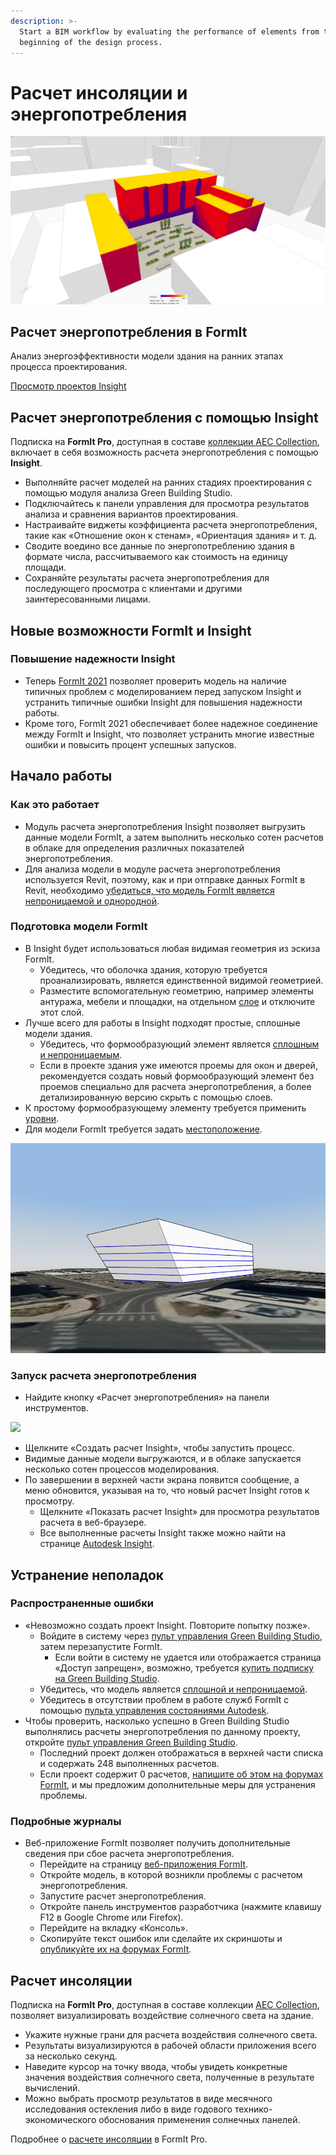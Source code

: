```yaml
---
description: >-
  Start a BIM workflow by evaluating the performance of elements from the
  beginning of the design process.
---
```


# Расчет инсоляции и энергопотребления

![](<../.gitbook/assets/20220317 Solar Analysis.png>)

## Расчет энергопотребления в FormIt

Анализ энергоэффективности модели здания на ранних этапах процесса проектирования.

[Просмотр проектов Insight](https://gbs.autodesk.com/OneEnergy/Insight)

## Расчет энергопотребления с помощью Insight

Подписка на **FormIt Pro**, доступная в составе [коллекции AEC Collection](https://www.autodesk.ru/collections/architecture-engineering-construction/overview), включает в себя возможность расчета энергопотребления с помощью **Insight**.

* Выполняйте расчет моделей на ранних стадиях проектирования с помощью модуля анализа Green Building Studio.
* Подключайтесь к панели управления для просмотра результатов анализа и сравнения вариантов проектирования.
* Настраивайте виджеты коэффициента расчета энергопотребления, такие как «Отношение окон к стенам», «Ориентация здания» и т. д.
* Сводите воедино все данные по энергопотреблению здания в формате числа, рассчитываемого как стоимость на единицу площади.
* Сохраняйте результаты расчета энергопотребления для последующего просмотра с клиентами и другими заинтересованными лицами.

## Новые возможности FormIt и Insight <a href="#insight-what-s-new" id="insight-what-s-new"></a>

### **Повышение надежности Insight** <a href="#improvements-to-insight-reliability" id="improvements-to-insight-reliability"></a>

* Теперь [FormIt 2021](https://formit.autodesk.com/blog/post/introducing-formit-2021) позволяет проверить модель на наличие типичных проблем с моделированием перед запуском Insight и устранить типичные ошибки Insight для повышения надежности работы.
* Кроме того, FormIt 2021 обеспечивает более надежное соединение между FormIt и Insight, что позволяет устранить многие известные ошибки и повысить процент успешных запусков.

## Начало работы <a href="#insight-getting-started" id="insight-getting-started"></a>

### **Как это работает** <a href="#how-it-works" id="how-it-works"></a>

* Модуль расчета энергопотребления Insight позволяет выгрузить данные модели FormIt, а затем выполнить несколько сотен расчетов в облаке для определения различных показателей энергопотребления.
* Для анализа модели в модуле расчета энергопотребления используется Revit, поэтому, как и при отправке данных FormIt в Revit, необходимо [убедиться, что модель FormIt является непроницаемой и однородной](https://formit.autodesk.com/blog/post/repairing-solid-models).

### **Подготовка модели FormIt** <a href="#preparing-your-formit-model" id="preparing-your-formit-model"></a>

* В Insight будет использоваться любая видимая геометрия из эскиза FormIt.
   * Убедитесь, что оболочка здания, которую требуется проанализировать, является единственной видимой геометрией.
   * Разместите вспомогательную геометрию, например элементы антуража, мебели и площадки, на отдельном [слое](../tool-library/layers.md) и отключите этот слой.
* Лучше всего для работы в Insight подходят простые, сплошные модели здания.
   * Убедитесь, что формообразующий элемент является [сплошным и непроницаемым](https://formit.autodesk.com/blog/post/repairing-solid-models).
   * Если в проекте здания уже имеются проемы для окон и дверей, рекомендуется создать новый формообразующий элемент без проемов специально для расчета энергопотребления, а более детализированную версию скрыть с помощью слоев.
* К простому формообразующему элементу требуется применить [уровни](../tool-library/levels-and-area.md).
* Для модели FormIt требуется задать [местоположение](../tool-library/setting-location.md).

![](../.gitbook/assets/insight.png)

### **Запуск расчета энергопотребления** <a href="#starting-energy-analysis" id="starting-energy-analysis"></a>

* Найдите кнопку «Расчет энергопотребления» на панели инструментов.

![](../.gitbook/assets/generate\_insight.png)

* Щелкните «Создать расчет Insight», чтобы запустить процесс.
* Видимые данные модели выгружаются, и в облаке запускается несколько сотен процессов моделирования.
* По завершении в верхней части экрана появится сообщение, а меню обновится, указывая на то, что новый расчет Insight готов к просмотру.
   * Щелкните «Показать расчет Insight» для просмотра результатов расчета в веб-браузере.
   * Все выполненные расчеты Insight также можно найти на странице [Autodesk Insight](https://gbs.autodesk.com/OneEnergy/Insight).

## Устранение неполадок <a href="#insight-troubleshooting" id="insight-troubleshooting"></a>

### **Распространенные ошибки** <a href="#common-errors" id="common-errors"></a>

* «Невозможно создать проект Insight. Повторите попытку позже».
   * Войдите в систему через [пульт управления Green Building Studio](https://gbs.autodesk.com/GBS/Project), затем перезапустите FormIt.
      * Если войти в систему не удается или отображается страница «Доступ запрещен», возможно, требуется [купить подписку на Green Building Studio](https://knowledge.autodesk.com/search-result/caas/CloudHelp/cloudhelp/ENU/BPA-Help/files/GUID-7FCFF904-F943-4020-BF7F-53AA7148673D-htm.html).
   * Убедитесь, что модель является [сплошной и непроницаемой](https://formit.autodesk.com/blog/post/repairing-solid-models).
   * Убедитесь в отсутствии проблем в работе служб FormIt с помощью [пульта управления состояниями Autodesk](https://health.autodesk.com).
* Чтобы проверить, насколько успешно в Green Building Studio выполнялись расчеты энергопотребления по данному проекту, откройте [пульт управления Green Building Studio](https://gbs.autodesk.com/GBS/Project).
   * Последний проект должен отображаться в верхней части списка и содержать 248 выполненных расчетов.
   * Если проект содержит 0 расчетов, [напишите об этом на форумах FormIt](https://forums.autodesk.com/t5/formit-forum/bd-p/142), и мы предложим дополнительные меры для устранения проблемы.

### **Подробные журналы** <a href="#detailed-logs" id="detailed-logs"></a>

* Веб-приложение FormIt позволяет получить дополнительные сведения при сбое расчета энергопотребления.
   * Перейдите на страницу [веб-приложения FormIt](https://formit.autodesk.com/app).
   * Откройте модель, в которой возникли проблемы с расчетом энергопотребления.
   * Запустите расчет энергопотребления.
   * Откройте панель инструментов разработчика (нажмите клавишу F12 в Google Chrome или Firefox).
   * Перейдите на вкладку «Консоль».
   * Скопируйте текст ошибок или сделайте их скриншоты и [опубликуйте их на форумах FormIt](https://forums.autodesk.com/t5/formit-forum/bd-p/142).

## Расчет инсоляции

Подписка на **FormIt Pro**, доступная в составе коллекции [AEC Collection](https://www.autodesk.ru/collections/architecture-engineering-construction/overview), позволяет визуализировать воздействие солнечного света на здание.

* Укажите нужные грани для расчета воздействия солнечного света.
* Результаты визуализируются в рабочей области приложения всего за несколько секунд.
* Наведите курсор на точку ввода, чтобы увидеть конкретные значения воздействия солнечного света, полученные в результате вычислений.
* Можно выбрать просмотр результатов в виде месячного исследования остекления либо в виде годового технико-экономического обоснования применения солнечных панелей.

Подробнее о [расчете инсоляции](../tool-library/solar-analysis.md) в FormIt Pro.
